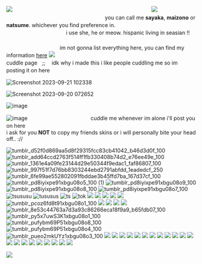![](https://64.media.tumblr.com/2768bbfb71d5659e4c95610a74d36cdd/c4d08067632bcc34-ef/s400x600/990dd4cced7eaf857c246d6e3d16637db974b5a3.pnj)ㅤㅤㅤㅤㅤㅤㅤㅤㅤㅤㅤㅤㅤㅤㅤㅤㅤㅤㅤㅤㅤㅤㅤㅤㅤㅤ
ㅤㅤ
![](https://64.media.tumblr.com/bddbb35d8a8c0d678c4df35488b2809c/75a6232dba71d7c6-e2/s540x810/2e8aee00b8cb75cc7507f29cd3fcfdff9d5e7de6.pnj)ㅤㅤㅤㅤㅤㅤㅤㅤㅤㅤㅤㅤㅤㅤㅤㅤㅤㅤㅤㅤㅤㅤㅤㅤㅤㅤ
ㅤㅤyou can call me **sayaka**, **maizono** or **natsume**. whichever you find preference in.ㅤㅤㅤㅤㅤㅤㅤㅤㅤㅤㅤㅤㅤㅤㅤㅤㅤㅤㅤㅤㅤㅤㅤㅤㅤㅤ
ㅤㅤi use she, he or meow. hispanic living in seasian !!ㅤㅤㅤㅤㅤㅤㅤㅤㅤㅤㅤㅤㅤㅤㅤㅤㅤㅤㅤㅤㅤㅤㅤㅤㅤ
ㅤㅤㅤㅤㅤㅤㅤㅤㅤㅤㅤㅤㅤㅤㅤㅤㅤㅤㅤㅤㅤㅤㅤㅤㅤim not gonna list everything here, you can find my information [here](https://rentry.co/abilityiamacat)
![](https://64.media.tumblr.com/bddbb35d8a8c0d678c4df35488b2809c/75a6232dba71d7c6-e2/s540x810/2e8aee00b8cb75cc7507f29cd3fcfdff9d5e7de6.pnj)ㅤㅤㅤㅤㅤㅤㅤㅤㅤㅤㅤㅤㅤㅤㅤㅤㅤㅤㅤㅤㅤㅤㅤㅤㅤㅤ
ㅤㅤcuddle pageㅤ;;ㅤ idk why i made this i like people cuddling me so im posting it on hereㅤㅤㅤㅤ




![Screenshot 2023-09-21 102338](https://github.com/betasayaka/betasayaka/assets/143943991/18734fcc-6267-47f5-9937-932e992b8d2f)

![Screenshot 2023-09-20 072652](https://github.com/betasayaka/betasayaka/assets/143943991/4d82d67d-1e4c-4dd7-a466-b9068a953dae)

![image](https://github.com/betasayaka/betasayaka/assets/143943991/14760305-8169-45c3-be24-5ea550d7791c)

![image](https://github.com/betasayaka/betasayaka/assets/143943991/40afe63c-0198-4f88-a718-a4f3558e9e3f)ㅤㅤㅤㅤㅤㅤㅤㅤㅤㅤㅤㅤㅤcuddle me whenever im alone i'll post you on hereㅤㅤㅤㅤㅤㅤㅤㅤㅤㅤㅤㅤㅤㅤㅤㅤㅤㅤㅤㅤㅤㅤㅤㅤㅤㅤㅤㅤㅤㅤㅤㅤㅤㅤㅤi ask for you **NOT** to copy my friends skins or i will personally bite your head off.. ://


![tumblr_d52f0d869aa5d8f29315fcc83cb41042_b46d3d0f_100](https://github.com/betasayaka/betasayaka/assets/143943991/f130dd9d-0091-44e7-a86b-13ecaa665ca2)
![tumblr_add64ccd2763f514ff1fb330408b74d2_e76ee49e_100](https://github.com/betasayaka/betasayaka/assets/143943991/b1b6867d-e46d-443f-a297-da9cb7ad5af6)
![tumblr_1361e4a09fe23144d29e50344f9edac1_faf86807_100](https://github.com/betasayaka/betasayaka/assets/143943991/e768e339-ad3f-4893-824d-cbcb7a117f72)
![tumblr_997f51f7d76bb8303244ebd2791abfdd_1eadedcf_250](https://github.com/betasayaka/betasayaka/assets/143943991/9fce3f90-9c86-42bc-a103-6380b9395427)
![tumblr_6fe99ae552802091fbddae3b45ffd7ba_167d37cf_100](https://github.com/betasayaka/betasayaka/assets/143943991/ca1575aa-73a4-4cdb-81ad-fe7896a1355e)
![tumblr_pd8iyixpe91xbgu08o5_100 (1)](https://github.com/betasayaka/betasayaka/assets/143943991/5ee48fc7-03cc-4fdd-afeb-f9b2d3091c76)
![tumblr_pd8iyixpe91xbgu08o9_100](https://github.com/betasayaka/betasayaka/assets/143943991/8e09182d-ba4e-4949-9520-3d51f10bf8bb)
![tumblr_pd8iyixpe91xbgu08o8_100](https://github.com/betasayaka/betasayaka/assets/143943991/2c8cdd10-0a5c-4934-a20e-d7baf758c9f2)
![tumblr_pd8iyixpe91xbgu08o7_100](https://github.com/betasayaka/betasayaka/assets/143943991/7e7a058b-ddd5-4d3c-afb0-f915f4ec6f2c)
![tsususu](https://64.media.tumblr.com/9549ebab543164125641366c6fa2d6f4/tumblr_pd8je5UGOH1xbgu08o1_100.png)
![tususus](https://64.media.tumblr.com/d4d17888469de0c917dda493c68ca0dd/tumblr_pd8je5UGOH1xbgu08o4_100.png)
![ts](https://64.media.tumblr.com/5267e6fa468db04434418fadcd37c9e4/tumblr_pd8je5UGOH1xbgu08o2_100.png)
![tok](https://64.media.tumblr.com/3c2bca91072456dbec01f73142482d27/tumblr_pcpsyw959c1xbgu08o2_100.png)
![](https://64.media.tumblr.com/75416a7a176f68c749dc95135737de29/tumblr_pcpsyw959c1xbgu08o5_100.png)
![](https://64.media.tumblr.com/3b7d0293ac738e9f040147982bc859da/tumblr_pcpsyw959c1xbgu08o6_100.png)
![](https://64.media.tumblr.com/b1968e7c51004b187bbafd32abbf79b8/tumblr_pcprto2sBk1xbgu08o4_250.gifv)
![](https://64.media.tumblr.com/5765eb1f9fdb4804bd9567c18ed6a70c/tumblr_pcp1o9b5MA1xbgu08o1_100.png)
![](https://64.media.tumblr.com/2d770b235e591101d3712d32f96c0aef/tumblr)
![tumblr_pcoz6fd8t91xbgu08o1_100](https://github.com/betasayaka/betasayaka/assets/143943991/4b678f7b-a86d-4dbb-9a54-fd90d6374d85)
![](https://64.media.tumblr.com/2a7e9d831e0a255273314f1e307b7dec/tumblr_pcp0yuFbCM1xbgu08o5_100.png)
![](https://64.media.tumblr.com/da8e908ba0ae36e8a270f9a0e03bbd88/tumblr_pcoz6fd8t91xbgu08o4_100.png)
![](https://64.media.tumblr.com/35f65dadbb0b30673f1818973b8e94ca/tumblr_pcoz6fd8t91xbgu08o8_100.gifv)
![](https://64.media.tumblr.com/49a70790ac57ab5d6d93b04981e02634/tumblr_pcoxdrBR3G1xbgu08o3_100.png)
![tumblr_8e53c44763a7d3a93c86266eca18f9a9_b65fdb07_100](https://github.com/betasayaka/betasayaka/assets/143943991/47ce4f74-4769-4c63-b618-20220d246c86)
![tumblr_py5x7uwS3K1xbgu08o1_100](https://github.com/betasayaka/betasayaka/assets/143943991/fcbeb749-e56c-4d9d-87eb-07d9e0a50e91)
![tumblr_pufybm69P51xbgu08o8_100](https://github.com/betasayaka/betasayaka/assets/143943991/c320cdd5-7cfd-4775-8a56-988a7297a464)
![tumblr_pufybm69P51xbgu08o4_100](https://github.com/betasayaka/betasayaka/assets/143943991/ea333bfb-673a-4ac5-9d17-afea0bc576d9)
![tumblr_pueo2mkUYz1xbgu08o3_100](https://github.com/betasayaka/betasayaka/assets/143943991/4f377a0c-8cf3-4052-8ee0-f5a4a879d999) 
![](https://64.media.tumblr.com/31ac4b8eb25e498d24103bbcfae584bb/28bf50de61a30126-5d/s100x200/b79b4b6bae58d45756b6fbfd62aa6d06a74e2197.png)
![](https://64.media.tumblr.com/82f7cdc7d4cad30d3a56b2d1e60ebfbc/28bf50de61a30126-a2/s100x200/b0b1728b604b309a5ee7ab938e12085e13da55a1.png)
![](https://64.media.tumblr.com/58d06d44608dc4f0d741e65766fc3985/28bf50de61a30126-3f/s100x200/6dbd3454f1d7ce1eaab18cde2c62279a268f9850.png)
![](https://64.media.tumblr.com/e431e0bbceae7aa85840427b9d6a3bf0/87a60c4bf59d1130-cf/s100x200/371946fe06290fbee3d10e42fecc5279104306a1.gifv)
![](https://64.media.tumblr.com/5a1ea7d576aa86a0748e2b58507dd2f6/87a60c4bf59d1130-b7/s250x400/57d2cf42ab5cdd8510866b2eaa965f619b325a1b.gifv)
![](https://64.media.tumblr.com/763dd05a01ba021758bba1d7d082ef9b/87a60c4bf59d1130-bf/s100x200/c2b833e7607f183d8b349711524d8d709ecf8a79.gifv)
![](https://64.media.tumblr.com/f32b2924ba0543459e9760526692aa71/b8c52ee3ff027767-e8/s100x200/44863020d45601b97235ab95c0d479cc6967e0b5.png)
![](https://64.media.tumblr.com/f243f35873eb26e3e53f845cc127ede8/b8c52ee3ff027767-a7/s250x400/7142f8feef631eb14efadeb36885cc04c4fde94a.gifv)
![](https://64.media.tumblr.com/e497b65fa58db620dbdedfcda1478d51/b8c52ee3ff027767-06/s250x400/b6dda73cf62bfa074464e6d669362193f37d208c.gifv)
![](https://64.media.tumblr.com/d8dc9af7f4c18e89c886f0ae98e16612/b8c52ee3ff027767-73/s100x200/7300bbe1b3ed2a9ff04bbc4a5ee87676e1bdcee9.png)
![](https://64.media.tumblr.com/93999031b3c76e9c5b978faf6cc3f5b7/b6671499bfdc6d69-07/s1280x1920/b017583927c994b79213e4ff24dce1efe871daf9.gifv)
![](https://64.media.tumblr.com/aabbc5d88af539bcad623ed911d2c1a2/tumblr_pcq63w0ki61xbgu08o5_100.png)
![](https://64.media.tumblr.com/7dbaf275cb3367cf6e49f7177044a9cd/tumblr_pcq63w0ki61xbgu08o6_100.png)
![](https://64.media.tumblr.com/3d560fca0dd00cb296fc8bc195959083/tumblr_pcq63w0ki61xbgu08o1_100.png)
![](https://64.media.tumblr.com/0fc831ecd6086b56e511473dd63a5c5a/tumblr_pcq59nm7l61xbgu08o2_100.png)
![](https://64.media.tumblr.com/d19b3a0aa6af275e1d91a13bcc4c9a9e/tumblr_pcq53rAn2n1xbgu08o1_100.png)
![](https://64.media.tumblr.com/2beed5af57ff990431c2dfe44d7b8375/tumblr_pcq4e5vbHw1xbgu08o4_100.png)
![](https://64.media.tumblr.com/50be5375162a3707f9bdfdc97dd8abfc/tumblr_pcq59nm7l61xbgu08o5_250.png)
![](https://64.media.tumblr.com/ba28bcfb094bb3bd44211761afdca66f/tumblr_pcq59nm7l61xbgu08o4_100.png)
![](https://64.media.tumblr.com/b0beaae38ffaaaddf987a9658e864df7/tumblr_pcq4e5vbHw1xbgu08o1_100.png)
![](https://64.media.tumblr.com/e63c7ae02b3c4ae00141136515784c15/tumblr_pcq4e5vbHw1xbgu08o7_100.png)


![](https://64.media.tumblr.com/2768bbfb71d5659e4c95610a74d36cdd/c4d08067632bcc34-ef/s400x600/990dd4cced7eaf857c246d6e3d16637db974b5a3.pnj)ㅤㅤㅤㅤㅤㅤㅤㅤㅤㅤㅤㅤㅤㅤㅤㅤㅤㅤㅤㅤㅤㅤㅤㅤㅤㅤ
ㅤㅤ
